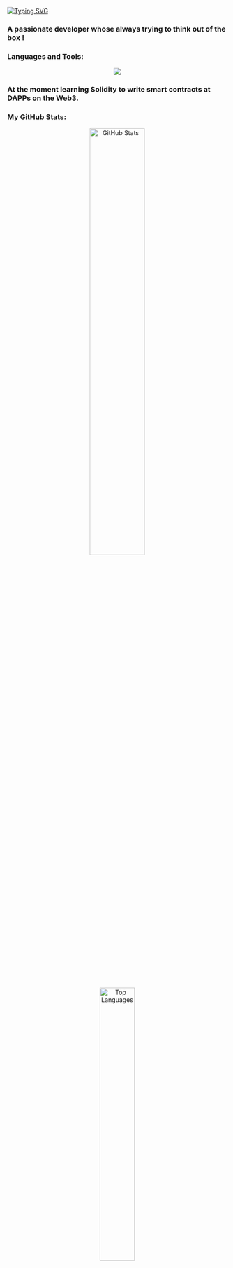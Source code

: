 [![Typing SVG](https://readme-typing-svg.herokuapp.com?font=Fira+Code&duration=1000&pause=1000&width=435&lines=Hey+!+I'm+Marcus+Caiado;Full+Stack+Developer)](https://git.io/typing-svg)

<h3 align="left">A passionate developer whose always trying to think out of the box !</h3>

<p align="center">
</p>

<h3 align="left">Languages and Tools:</h3>
<p align="center">
  <a href="https://skillicons.dev">
    <img src="https://skillicons.dev/icons?i=css,bootstrap,js,php,react,mongodb,mysql" />
  </a>
</p>

<h3 align="left">At the moment learning Solidity to write smart contracts at DAPPs on the Web3.</h3>

### My GitHub Stats:
<div align="center">
<a href="https://github.com/marcuscaiado"><img width ="50%" src="https://github-readme-streak-stats.herokuapp.com/?user=marcuscaiado&stroke=ffffff&background=1c1917&ring=0891b2&fire=0891b2&currStreakNum=ffffff&currStreakLabel=0891b2&sideNums=ffffff&sideLabels=ffffff&dates=ffffff&hide_border=true" alt="GitHub Stats"/></a>



<a href="https://github.com/marcuscaiado"><img width ="40%" src="https://github-readme-stats.vercel.app/api/top-langs/?username=marcuscaiado&langs_count=10&title_color=0891b2&text_color=ffffff&icon_color=0891b2&bg_color=1c1917&hide_border=true&locale=en&custom_title=Top%20%Languages" alt="Top Languages" /></a>
</div>


